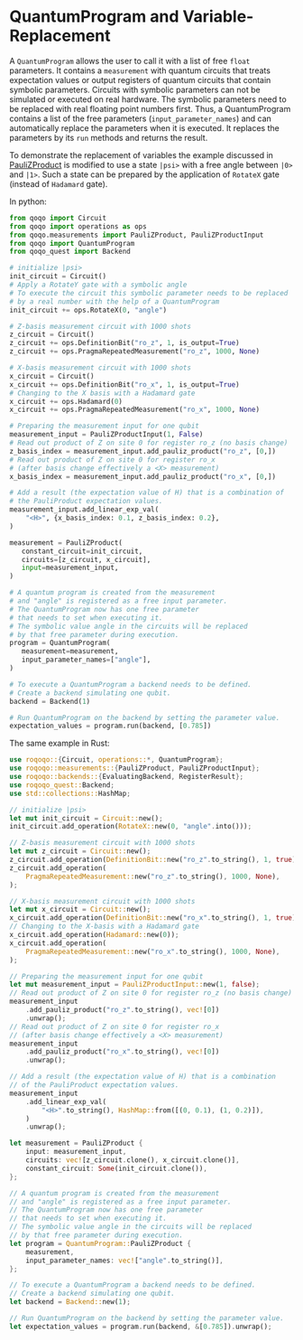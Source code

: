 # QuantumProgram and Variable-Replacement

A `QuantumProgram` allows the user to call it with a list of free `float` parameters.
It contains a `measurement` with quantum circuits that  treats expectation values or output registers of quantum circuits that contain symbolic parameters. Circuits with symbolic parameters can not be simulated or executed on real hardware. The symbolic parameters need to be replaced with real floating point numbers first. Thus, a QuantumProgram contains a list of the free parameters (`input_parameter_names`) and can automatically replace the parameters when it is executed. It replaces the parameters by its `run` methods and returns the result.

To demonstrate the replacement of variables the example discussed in [PauliZProduct](pauliz.md) is modified to use a state `|psi>` with a free angle between `|0>` and `|1>`. Such a state can be prepared by the application of `RotateX` gate (instead of `Hadamard` gate).

In python:

```python
from qoqo import Circuit
from qoqo import operations as ops
from qoqo.measurements import PauliZProduct, PauliZProductInput
from qoqo import QuantumProgram
from qoqo_quest import Backend

# initialize |psi>
init_circuit = Circuit()
# Apply a RotateY gate with a symbolic angle
# To execute the circuit this symbolic parameter needs to be replaced
# by a real number with the help of a QuantumProgram
init_circuit += ops.RotateX(0, "angle")

# Z-basis measurement circuit with 1000 shots
z_circuit = Circuit()
z_circuit += ops.DefinitionBit("ro_z", 1, is_output=True)
z_circuit += ops.PragmaRepeatedMeasurement("ro_z", 1000, None)

# X-basis measurement circuit with 1000 shots
x_circuit = Circuit()
x_circuit += ops.DefinitionBit("ro_x", 1, is_output=True)
# Changing to the X basis with a Hadamard gate
x_circuit += ops.Hadamard(0)
x_circuit += ops.PragmaRepeatedMeasurement("ro_x", 1000, None)

# Preparing the measurement input for one qubit
measurement_input = PauliZProductInput(1, False)
# Read out product of Z on site 0 for register ro_z (no basis change)
z_basis_index = measurement_input.add_pauliz_product("ro_z", [0,])
# Read out product of Z on site 0 for register ro_x
# (after basis change effectively a <X> measurement)
x_basis_index = measurement_input.add_pauliz_product("ro_x", [0,])

# Add a result (the expectation value of H) that is a combination of
# the PauliProduct expectation values.
measurement_input.add_linear_exp_val(
    "<H>", {x_basis_index: 0.1, z_basis_index: 0.2},
)

measurement = PauliZProduct(
   constant_circuit=init_circuit,
   circuits=[z_circuit, x_circuit],
   input=measurement_input,
)

# A quantum program is created from the measurement
# and "angle" is registered as a free input parameter.
# The QuantumProgram now has one free parameter
# that needs to set when executing it.
# The symbolic value angle in the circuits will be replaced
# by that free parameter during execution.
program = QuantumProgram(
   measurement=measurement,
   input_parameter_names=["angle"],
)

# To execute a QuantumProgram a backend needs to be defined.
# Create a backend simulating one qubit.
backend = Backend(1)

# Run QuantumProgram on the backend by setting the parameter value.
expectation_values = program.run(backend, [0.785])
```

The same example in Rust:

```rust
use roqoqo::{Circuit, operations::*, QuantumProgram};
use roqoqo::measurements::{PauliZProduct, PauliZProductInput};
use roqoqo::backends::{EvaluatingBackend, RegisterResult};
use roqoqo_quest::Backend;
use std::collections::HashMap;

// initialize |psi>
let mut init_circuit = Circuit::new();
init_circuit.add_operation(RotateX::new(0, "angle".into()));

// Z-basis measurement circuit with 1000 shots
let mut z_circuit = Circuit::new();
z_circuit.add_operation(DefinitionBit::new("ro_z".to_string(), 1, true));
z_circuit.add_operation(
    PragmaRepeatedMeasurement::new("ro_z".to_string(), 1000, None),
);

// X-basis measurement circuit with 1000 shots
let mut x_circuit = Circuit::new();
x_circuit.add_operation(DefinitionBit::new("ro_x".to_string(), 1, true));
// Changing to the X-basis with a Hadamard gate
x_circuit.add_operation(Hadamard::new(0));
x_circuit.add_operation(
    PragmaRepeatedMeasurement::new("ro_x".to_string(), 1000, None),
);

// Preparing the measurement input for one qubit
let mut measurement_input = PauliZProductInput::new(1, false);
// Read out product of Z on site 0 for register ro_z (no basis change)
measurement_input
    .add_pauliz_product("ro_z".to_string(), vec![0])
    .unwrap();
// Read out product of Z on site 0 for register ro_x
// (after basis change effectively a <X> measurement)
measurement_input
    .add_pauliz_product("ro_x".to_string(), vec![0])
    .unwrap();

// Add a result (the expectation value of H) that is a combination
// of the PauliProduct expectation values.
measurement_input
    .add_linear_exp_val(
        "<H>".to_string(), HashMap::from([(0, 0.1), (1, 0.2)]),
    )
    .unwrap();

let measurement = PauliZProduct {
    input: measurement_input,
    circuits: vec![z_circuit.clone(), x_circuit.clone()],
    constant_circuit: Some(init_circuit.clone()),
};

// A quantum program is created from the measurement
// and "angle" is registered as a free input parameter.
// The QuantumProgram now has one free parameter
// that needs to set when executing it.
// The symbolic value angle in the circuits will be replaced
// by that free parameter during execution.
let program = QuantumProgram::PauliZProduct {
    measurement,
    input_parameter_names: vec!["angle".to_string()],
};

// To execute a QuantumProgram a backend needs to be defined.
// Create a backend simulating one qubit.
let backend = Backend::new(1);

// Run QuantumProgram on the backend by setting the parameter value.
let expectation_values = program.run(backend, &[0.785]).unwrap();
```
